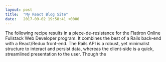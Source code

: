 ```yaml
---
layout: post
title:  "My React Blog Site"
date:   2017-09-02 19:58:41 +0000
---
```



The following recipe results in a piece-de-resistance for the Flatiron Online Fullstack Web Developer program. It combines the best of a Rails back-end with a React/Redux front-end. The Rails API is a robust, yet minimalist structure to interact and persist data, whereas the client-side is a quick, streamlined presentation to the user. Though the 
